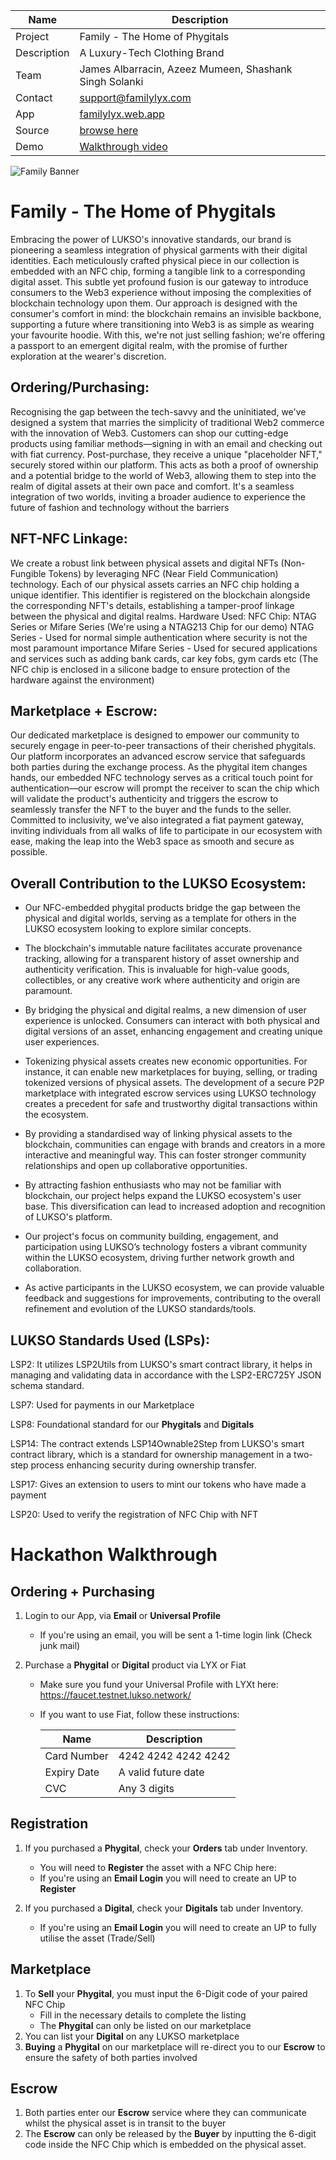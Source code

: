 | Name        | Description   |
|-------------|---------------|
| Project     | Family - The Home of Phygitals     |
| Description | A Luxury-Tech Clothing Brand |
| Team        | James Albarracin, Azeez Mumeen, Shashank Singh Solanki |
| Contact     | support@familylyx.com |
| App         | [familylyx.web.app](https://familylyx.web.app/) |
| Source      | [browse here](http://github.com/source) |
| Demo        | [Walkthrough video](http://youtube.com/demo) |

![Family Banner](https://imgur.com/eYU3PFE)

# Family - The Home of Phygitals

Embracing the power of LUKSO's innovative standards, our brand is pioneering a seamless integration of physical garments with their digital identities. Each meticulously crafted physical piece in our collection is embedded with an NFC chip, forming a tangible link to a corresponding digital asset. This subtle yet profound fusion is our gateway to introduce consumers to the Web3 experience without imposing the complexities of blockchain technology upon them. Our approach is designed with the consumer's comfort in mind: the blockchain remains an invisible backbone, supporting a future where transitioning into Web3 is as simple as wearing your favourite hoodie. With this, we're not just selling fashion; we're offering a passport to an emergent digital realm, with the promise of further exploration at the wearer's discretion.

## Ordering/Purchasing:

Recognising the gap between the tech-savvy and the uninitiated, we've designed a system that marries the simplicity of traditional Web2 commerce with the innovation of Web3. Customers can shop our cutting-edge products using familiar methods—signing in with an email and checking out with fiat currency. Post-purchase, they receive a unique "placeholder NFT," securely stored within our platform. This acts as both a proof of ownership and a potential bridge to the world of Web3, allowing them to step into the realm of digital assets at their own pace and comfort. It's a seamless integration of two worlds, inviting a broader audience to experience the future of fashion and technology without the barriers

## NFT-NFC Linkage:

We create a robust link between physical assets and digital NFTs (Non-Fungible Tokens) by leveraging NFC (Near Field Communication) technology. Each of our physical assets carries an NFC chip holding a unique identifier. This identifier is registered on the blockchain alongside the corresponding NFT's details, establishing a tamper-proof linkage between the physical and digital realms. Hardware Used: NFC Chip: NTAG Series or Mifare Series (We're using a NTAG213 Chip for our demo) NTAG Series - Used for normal simple authentication where security is not the most paramount importance Mifare Series - Used for secured applications and services such as adding bank cards, car key fobs, gym cards etc (The NFC chip is enclosed in a silicone badge to ensure protection of the hardware against the environment)

## Marketplace + Escrow:

Our dedicated marketplace is designed to empower our community to securely engage in peer-to-peer transactions of their cherished phygitals. Our platform incorporates an advanced escrow service that safeguards both parties during the exchange process. As the phygital item changes hands, our embedded NFC technology serves as a critical touch point for authentication—our escrow will prompt the receiver to scan the chip which will validate the product's authenticity and triggers the escrow to seamlessly transfer the NFT to the buyer and the funds to the seller. Committed to inclusivity, we've also integrated a fiat payment gateway, inviting individuals from all walks of life to participate in our ecosystem with ease, making the leap into the Web3 space as smooth and secure as possible.

## Overall Contribution to the LUKSO Ecosystem:

- Our NFC-embedded phygital products bridge the gap between the physical and digital worlds, serving as a template for others in the LUKSO ecosystem looking to explore similar concepts.

- The blockchain's immutable nature facilitates accurate provenance tracking, allowing for a transparent history of asset ownership and authenticity verification. This is invaluable for high-value goods, collectibles, or any creative work where authenticity and origin are paramount.

- By bridging the physical and digital realms, a new dimension of user experience is unlocked. Consumers can interact with both physical and digital versions of an asset, enhancing engagement and creating unique user experiences.

- Tokenizing physical assets creates new economic opportunities. For instance, it can enable new marketplaces for buying, selling, or trading tokenized versions of physical assets. The development of a secure P2P marketplace with integrated escrow services using LUKSO technology creates a precedent for safe and trustworthy digital transactions within the ecosystem.

- By providing a standardised way of linking physical assets to the blockchain, communities can engage with brands and creators in a more interactive and meaningful way. This can foster stronger community relationships and open up collaborative opportunities.

- By attracting fashion enthusiasts who may not be familiar with blockchain, our project helps expand the LUKSO ecosystem's user base. This diversification can lead to increased adoption and recognition of LUKSO's platform.

- Our project's focus on community building, engagement, and participation using LUKSO’s technology fosters a vibrant community within the LUKSO ecosystem, driving further network growth and collaboration.

- As active participants in the LUKSO ecosystem, we can provide valuable feedback and suggestions for improvements, contributing to the overall refinement and evolution of the LUKSO standards/tools.

## LUKSO Standards Used (LSPs):

LSP2: It utilizes LSP2Utils from LUKSO's smart contract library, it helps in managing and validating data in accordance with the LSP2-ERC725Y JSON schema standard.

LSP7: Used for payments in our Marketplace

LSP8: Foundational standard for our **Phygitals** and **Digitals**

LSP14: The contract extends LSP14Ownable2Step from LUKSO's smart contract library, which is a standard for ownership management in a two-step process enhancing security during ownership transfer.

LSP17: Gives an extension to users to mint our tokens who have made a payment

LSP20: Used to verify the registration of NFC Chip with NFT


# Hackathon Walkthrough
## Ordering + Purchasing
1. Login to our App, via **Email** or **Universal Profile**
   - If you're using an email, you will be sent a 1-time login link (Check junk mail)

2. Purchase a **Phygital** or **Digital** product via LYX or Fiat
   - Make sure you fund your Universal Profile with LYXt here: https://faucet.testnet.lukso.network/
   - If you want to use Fiat, follow these instructions:

		| Name        | Description   |
		|-------------|---------------|
		| Card Number | 4242 4242 4242 4242 |
		| Expiry Date | A valid future date |
		| CVC         | Any 3 digits |

## Registration
1. If you purchased a **Phygital**, check your **Orders** tab under Inventory.
   - You will need to **Register** the asset with a NFC Chip here:
   - If you're using an **Email Login** you will need to create an UP to **Register**
  
2. If you purchased a **Digital**, check your **Digitals** tab under Inventory.
   - If you're using an **Email Login** you will need to create an UP to fully utilise the asset (Trade/Sell)

## Marketplace
1. To **Sell** your **Phygital**, you must input the 6-Digit code of your paired NFC Chip
   - Fill in the necessary details to complete the listing
   - The **Phygital** can only be listed on our marketplace
2. You can list your **Digital** on any LUKSO marketplace
3. **Buying** a **Phygital** on our marketplace will re-direct you to our **Escrow** to ensure the safety of both parties involved

## Escrow
1. Both parties enter our **Escrow** service where they can communicate whilst the physical asset is in transit to the buyer
2. The **Escrow** can only be released by the **Buyer** by inputting the 6-digit code inside the NFC Chip which is embedded on the physical asset.
  






